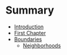 # Summary

* [Introduction](README.md)
* [First Chapter](chapter1.md)
* [Boundaries](boundaries/intro.md)
   * [Neighborhoods](boundaries/neighborhoods.md)

